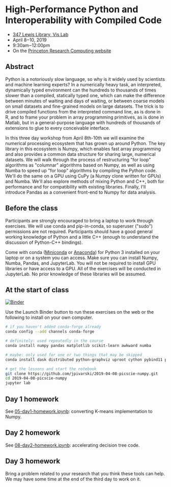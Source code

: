 # High-Performance Python and Interoperability with Compiled Code

   * [347 Lewis Library, Vis Lab](https://www.google.com/maps?q=Lewis+Library,+Princeton,+NJ+08540&pws=0)
   * April 8‒10, 2019
   * 9:30am‒12:00pm
   * On the [Princeton Research Computing website](https://researchcomputing.princeton.edu/events/high-performance-python-and-interoperability-compiled-code-48-410)

## Abstract

Python is a notoriously slow language, so why is it widely used by scientists and machine learning experts? In a numerically heavy task, an interpreted, dynamically typed environment can the hundreds to thousands of times slower than a compiled, statically typed one, which can make the difference between minutes of waiting and days of waiting, or between coarse models on small datasets and fine-grained models on large datasets. The trick is to drive compiled functions from the interpreted command line, as is done in R, and to frame your problem in array programming primitives, as is done in Matlab, but in a general-purpose language with hundreds of thousands of extensions to glue to every conceivable interface.

In this three day workshop from April 8th-10th we will examine the numerical processing ecosystem that has grown up around Python. The key library in this ecosystem is Numpy, which enables fast array programming and also provides a common data structure for sharing large, numerical datasets. We will walk through the process of restructuring "for loop" algorithms as "columnar" algorithms based on Numpy, as well as using Numba to speed up "for loop" algorithms by compiling the Python code. We'll do the same on a GPU using CuPy (a Numpy clone written for GPUs) and Numba. We'll also explore methods of mixing Python and C++, both for performance and for compatibility with existing libraries. Finally, I'll introduce Pandas as a convenient front-end to Numpy for data analysis.

## Before the class

Participants are strongly encouraged to bring a laptop to work through exercises. We will use conda and pip-in-conda, so superuser ("sudo") permissions are not required. Participants should have a good general working knowledge of Python and a little C++ (enough to understand the discussion of Python-C++ bindings).

Come with conda ([Miniconda](https://docs.conda.io/en/latest/miniconda.html) or [Anaconda](https://docs.anaconda.com/anaconda/install/)) for Python 3 installed on your laptop or on a system you can access. Make sure you can install Numpy, Numba, Pandas, and JupyterLab. You will not be required to install GPU libraries or have access to a GPU. All of the exercises will be conducted in JupyterLab. No prior knowledge of these libraries will be assumed.

## At the start of class

[![Binder](https://mybinder.org/badge_logo.svg)](https://mybinder.org/v2/gh/jpivarski/2019-04-08-picscie-numpy/1.0rc2?urlpath=lab)

Use the Launch Binder button to run these exercises on the web or the following to install on your own computer.

```bash
# if you haven't added conda-forge already
conda config --add channels conda-forge

# definitely: used repeatedly in the course
conda install numpy pandas matplotlib scikit-learn awkward numba

# maybe: only used for one or two things that may be skipped
conda install dask distributed python-graphviz uproot cython pybind11 pillow libnuma psutil

# get the lessons and start the notebook
git clone https://github.com/jpivarski/2019-04-08-picscie-numpy.git
cd 2019-04-08-picscie-numpy
jupyter lab
```

## Day 1 homework

See [05-day1-homework.ipynb](05-day1-homework.ipynb): converting K-means implementation to Numpy.

## Day 2 homework

See [08-day2-homework.ipynb](08-day2-homework.ipynb): accelerating decision tree code.

## Day 3 homework

Bring a problem related to your research that you think these tools can help. We may have some time at the end of the third day to work on it.
